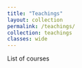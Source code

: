 ```yaml
---
title: "Teachings"
layout: collection
permalink: /teachings/
collection: teachings
classes: wide
---
```


List of courses

